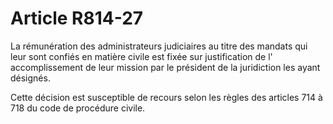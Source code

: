 # Article R814-27

La rémunération des administrateurs judiciaires au titre des mandats qui leur sont confiés en matière civile est fixée sur justification de l' accomplissement de leur mission par le président de la juridiction les ayant désignés.

Cette décision est susceptible de recours selon les règles des articles 714 à 718 du code de procédure civile.

